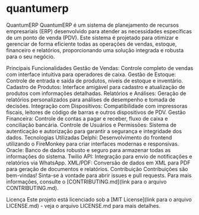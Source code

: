 # quantumerp
QuantumERP
QuantumERP é um sistema de planejamento de recursos empresariais (ERP) desenvolvido para atender as necessidades específicas de um ponto de venda (PDV). Este sistema é projetado para otimizar e gerenciar de forma eficiente todas as operações de vendas, estoque, financeiro e relatórios, proporcionando uma solução integrada e robusta para o seu negócio.

Principais Funcionalidades
Gestão de Vendas: Controle completo de vendas com interface intuitiva para operadores de caixa.
Gestão de Estoque: Controle de entrada e saída de produtos, níveis de estoque e inventário.
Cadastro de Produtos: Interface amigável para cadastro e atualização de produtos com informações detalhadas.
Relatórios e Análises: Geração de relatórios personalizados para análises de desempenho e tomada de decisões.
Integração com Dispositivos: Compatibilidade com impressoras fiscais, leitores de código de barras e outros dispositivos de PDV.
Gestão Financeira: Controle de contas a pagar e receber, fluxo de caixa e conciliação bancária.
Controle de Usuários e Permissões: Sistema de autenticação e autorização para garantir a segurança e integridade dos dados.
Tecnologias Utilizadas
Delphi: Desenvolvimento do frontend utilizando o FireMonkey para criar interfaces modernas e responsivas.
Oracle: Banco de dados robusto e seguro para armazenar todas as informações do sistema.
Twilio API: Integração para envio de notificações e relatórios via WhatsApp.
XML/PDF: Conversão de dados em XML para PDF para geração de documentos e relatórios.
Contribuição
Contribuições são bem-vindas! Sinta-se à vontade para abrir issues e pull requests. Para mais informações, consulte o [CONTRIBUTING.md](link para o arquivo CONTRIBUTING.md).

Licença
Este projeto está licenciado sob a [MIT License](link para o arquivo LICENSE.md) - veja o arquivo LICENSE.md para mais detalhes.
